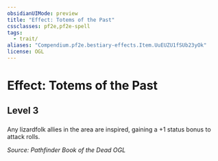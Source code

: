 ```yaml
---
obsidianUIMode: preview
title: "Effect: Totems of the Past"
cssclasses: pf2e,pf2e-spell
tags:
  - trait/
aliases: "Compendium.pf2e.bestiary-effects.Item.UuEUZU1fSUb23yOk"
license: OGL
---
```

# Effect: Totems of the Past
## Level 3
### 






Any lizardfolk allies in the area are inspired, gaining a +1 status bonus to attack rolls.

*Source: Pathfinder Book of the Dead*
*OGL*